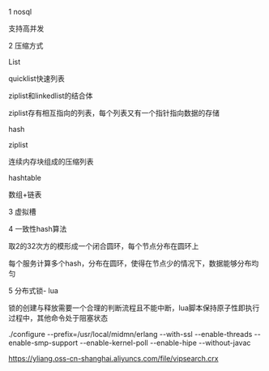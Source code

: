 1 nosql

支持高并发



2 压缩方式

List

quicklist快速列表

ziplist和linkedlist的结合体

ziplist存有相互指向的列表，每个列表又有一个指针指向数据的存储

hash

ziplist

连续内存块组成的压缩列表

hashtable

数组+链表



3 虚拟槽



4 一致性hash算法

取2的32次方的模形成一个闭合圆环，每个节点分布在圆环上

每个服务计算多个hash，分布在圆环，使得在节点少的情况下，数据能够分布均匀

5 分布式锁- lua

锁的创建与释放需要一个合理的判断流程且不能中断，lua脚本保持原子性即执行过程中，其他命令处于阻塞状态





./configure --prefix=/usr/local/midmn/erlang --with-ssl --enable-threads --enable-smp-support --enable-kernel-poll --enable-hipe --without-javac



https://yliang.oss-cn-shanghai.aliyuncs.com/file/vipsearch.crx


